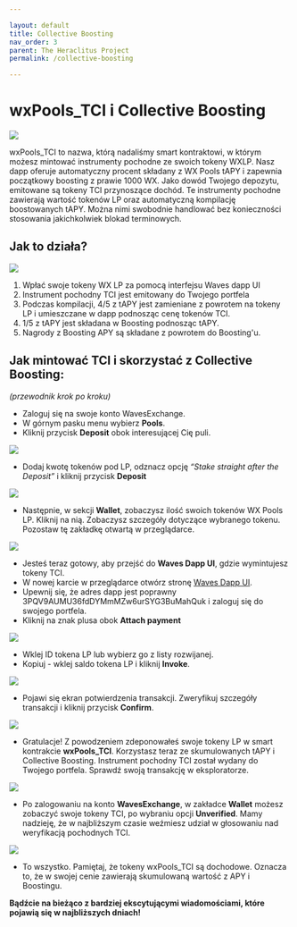 ```yaml
---

layout: default
title: Collective Boosting
nav_order: 3
parent: The Heraclitus Project
permalink: /collective-boosting

---
```


# wxPools_TCI i Collective Boosting

![](/images/cboosting-01.png)

wxPools_TCI to nazwa, którą nadaliśmy smart kontraktowi, w którym możesz mintować instrumenty pochodne ze swoich tokeny WXLP. Nasz dapp oferuje automatyczny procent składany z WX Pools tAPY i zapewnia początkowy boosting z prawie 1000 WX. Jako dowód Twojego depozytu, emitowane są tokeny TCI przynoszące dochód. Te instrumenty pochodne zawierają wartość tokenów LP oraz automatyczną kompilację boostowanych tAPY. Można nimi swobodnie handlować bez konieczności stosowania jakichkolwiek blokad terminowych.

## Jak to działa?

![](/images/cboosting-02.png)

1. Wpłać swoje tokeny WX LP za pomocą interfejsu Waves dapp UI
2. Instrument pochodny TCI jest emitowany do Twojego portfela
3. Podczas kompilacji, 4/5 z tAPY jest zamieniane z powrotem na tokeny LP i umieszczane w dapp podnosząc cenę tokenów TCI.
4. 1/5 z tAPY jest składana w Boosting podnosząc tAPY.
5. Nagrody z Boosting APY są składane z powrotem do Boosting'u.

## Jak mintować TCI i skorzystać z Collective Boosting:
*(przewodnik krok po kroku)*

- Zaloguj się na swoje konto WavesExchange.
- W górnym pasku menu wybierz **Pools**.
- Kliknij przycisk **Deposit** obok interesującej Cię puli.

![](images/cboosting-03.png)

- Dodaj kwotę tokenów pod LP, odznacz opcję *“Stake straight after the Deposit”* i kliknij przycisk **Deposit**

![](/images/cboosting-04.png)

- Następnie, w sekcji **Wallet**, zobaczysz ilość swoich tokenów WX Pools LP. Kliknij na nią. Zobaczysz szczegóły dotyczące wybranego tokenu. Pozostaw tę zakładkę otwartą w przeglądarce.

![](/images/cboosting-05.png)

- Jesteś teraz gotowy, aby przejść do **Waves Dapp UI**, gdzie wymintujesz tokeny TCI.
- W nowej karcie w przeglądarce otwórz stronę [Waves Dapp UI](https://waves-dapp.com/3PQV9AUMU36fdDYMmMZw6urSYG3BuMahQuk).
- Upewnij się, że adres dapp jest poprawny 3PQV9AUMU36fdDYMmMZw6urSYG3BuMahQuk i zaloguj się do swojego portfela.
- Kliknij na znak plusa obok **Attach payment**

![](/images/cboosting-06.png)

- Wklej ID tokena LP lub wybierz go z listy rozwijanej.
- Kopiuj - wklej saldo tokena LP i kliknij **Invoke**.

![](/images/cboosting-07.png)

- Pojawi się ekran potwierdzenia transakcji. Zweryfikuj szczegóły transakcji i kliknij przycisk **Confirm**.

![](/images/cboosting-08.png)

- Gratulacje! Z powodzeniem zdeponowałeś swoje tokeny LP w smart kontrakcie **wxPools_TCI**. Korzystasz teraz ze skumulowanych tAPY i Collective Boosting. Instrument pochodny TCI został wydany do Twojego portfela. Sprawdź swoją transakcję w eksploratorze.

![](/images/cboosting-09.png)

- Po zalogowaniu na konto **WavesExchange**, w zakładce **Wallet** możesz zobaczyć swoje tokeny TCI, po wybraniu opcji **Unverified**. Mamy nadzieję, że w najbliższym czasie weźmiesz udział w głosowaniu nad weryfikacją pochodnych TCI.

![](/images/cboosting-10.png)

- To wszystko. Pamiętaj, że tokeny wxPools_TCI są dochodowe. Oznacza to, że w swojej cenie zawierają skumulowaną wartość z APY i Boostingu.

**Bądźcie na bieżąco z bardziej ekscytującymi wiadomościami, które pojawią się w najbliższych dniach!**
